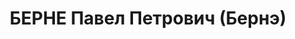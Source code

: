 ---
title: БЕРНЕ Павел Петрович (Бернэ)
description: 'Род. в 1890, г. Баку, латыш, обр.: незаконченное высшее, б/п. Ишимбайский
  нефтепромысел, гл. механик

  Арестован 17.06.1937. Обв. по ст. 58-7, 58-8, 58-11. Приговор: к лишению свободы
  на 20 лет.

  Реабилитирован 11.04.1956'
---